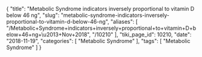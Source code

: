 {
    "title": "Metabolic Syndrome indicators inversely proportional to vitamin D below 46 ng",
    "slug": "metabolic-syndrome-indicators-inversely-proportional-to-vitamin-d-below-46-ng",
    "aliases": [
        "/Metabolic+Syndrome+indicators+inversely+proportional+to+vitamin+D+below+46+ng+\u2013+Nov+2018",
        "/10210"
    ],
    "tiki_page_id": 10210,
    "date": "2018-11-19",
    "categories": [
        "Metabolic Syndrome"
    ],
    "tags": [
        "Metabolic Syndrome"
    ]
}